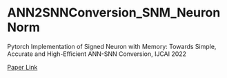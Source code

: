# ANN2SNNConversion_SNM_NeuronNorm
Pytorch Implementation of Signed Neuron with Memory: Towards Simple, Accurate and High-Efficient ANN-SNN Conversion, IJCAI 2022


[Paper Link](https://www.ijcai.org/proceedings/2022/0347.pdf)
